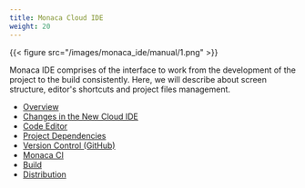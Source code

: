 ```yaml
---
title: Monaca Cloud IDE
weight: 20
---
```


{{< figure src="/images/monaca_ide/manual/1.png" >}}

Monaca IDE comprises of the interface to work from the development of
the project to the build consistently. Here, we will describe about
screen structure, editor's shortcuts and project files management.

- [Overview](overview)
- [Changes in the New Cloud IDE](changes)
- [Code Editor](code_editor)
- [Project Dependencies](dependencies)
- [Version Control (GitHub)](version_control)
- [Monaca CI](monaca_ci)
- [Build](build)
- [Distribution](deploy)

